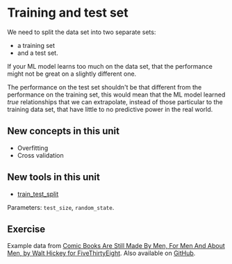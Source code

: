 # Training and test set

We need to split the data set into two separate sets:
* a training set
* and a test set.

If your ML model learns too much on the data set, that the performance might not be great on a slightly different one.

The performance on the test set shouldn't be that different from the performance on the training set, this would mean that the ML model learned *true* relationships that we can extrapolate, instead of those particular to the training data set, that have little to no predictive power in the real world.

## New concepts in this unit

* Overfitting
* Cross validation

## New tools in this unit

* [train_test_split](http://scikit-learn.org/stable/modules/generated/sklearn.model_selection.train_test_split.html)

Parameters: `test_size`, `random_state`.

## Exercise

Example data from [Comic Books Are Still Made By Men, For Men And About Men, by Walt Hickey for FiveThirtyEight](https://fivethirtyeight.com/features/women-in-comic-books/). Also available on [GitHub](https://github.com/fivethirtyeight/data/tree/master/comic-characters).
